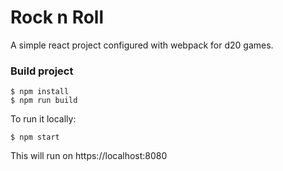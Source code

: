 # Rock n Roll #
A simple react project configured with webpack for d20 games.

### Build project ###
```console
$ npm install
$ npm run build
```
To run it locally:
```console
$ npm start
```
This will run on https://localhost:8080